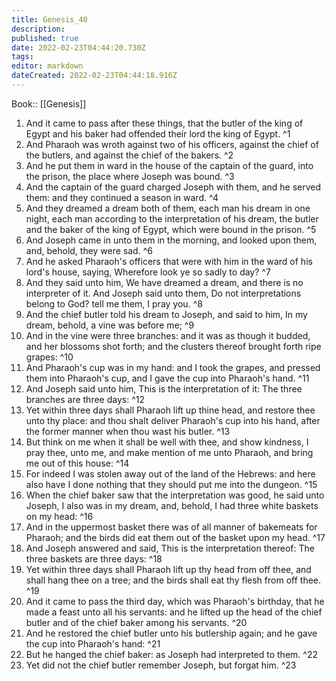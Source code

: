 ```yaml
---
title: Genesis_40
description: 
published: true
date: 2022-02-23T04:44:20.730Z
tags: 
editor: markdown
dateCreated: 2022-02-23T04:44:18.916Z
---
```


 Book:: [[Genesis]]
 1. And it came to pass after these things, that the butler of the king of Egypt and his baker had offended their lord the king of Egypt. ^1
 2. And Pharaoh was wroth against two of his officers, against the chief of the butlers, and against the chief of the bakers. ^2
 3. And he put them in ward in the house of the captain of the guard, into the prison, the place where Joseph was bound. ^3
 4. And the captain of the guard charged Joseph with them, and he served them: and they continued a season in ward. ^4
 5. And they dreamed a dream both of them, each man his dream in one night, each man according to the interpretation of his dream, the butler and the baker of the king of Egypt, which were bound in the prison. ^5
 6. And Joseph came in unto them in the morning, and looked upon them, and, behold, they were sad. ^6
 7. And he asked Pharaoh's officers that were with him in the ward of his lord's house, saying, Wherefore look ye so sadly to day? ^7
 8. And they said unto him, We have dreamed a dream, and there is no interpreter of it. And Joseph said unto them, Do not interpretations belong to God? tell me them, I pray you. ^8
 9. And the chief butler told his dream to Joseph, and said to him, In my dream, behold, a vine was before me; ^9
 10. And in the vine were three branches: and it was as though it budded, and her blossoms shot forth; and the clusters thereof brought forth ripe grapes: ^10
 11. And Pharaoh's cup was in my hand: and I took the grapes, and pressed them into Pharaoh's cup, and I gave the cup into Pharaoh's hand. ^11
 12. And Joseph said unto him, This is the interpretation of it: The three branches are three days: ^12
 13. Yet within three days shall Pharaoh lift up thine head, and restore thee unto thy place: and thou shalt deliver Pharaoh's cup into his hand, after the former manner when thou wast his butler. ^13
 14. But think on me when it shall be well with thee, and show kindness, I pray thee, unto me, and make mention of me unto Pharaoh, and bring me out of this house: ^14
 15. For indeed I was stolen away out of the land of the Hebrews: and here also have I done nothing that they should put me into the dungeon. ^15
 16. When the chief baker saw that the interpretation was good, he said unto Joseph, I also was in my dream, and, behold, I had three white baskets on my head: ^16
 17. And in the uppermost basket there was of all manner of bakemeats for Pharaoh; and the birds did eat them out of the basket upon my head. ^17
 18. And Joseph answered and said, This is the interpretation thereof: The three baskets are three days: ^18
 19. Yet within three days shall Pharaoh lift up thy head from off thee, and shall hang thee on a tree; and the birds shall eat thy flesh from off thee. ^19
 20. And it came to pass the third day, which was Pharaoh's birthday, that he made a feast unto all his servants: and he lifted up the head of the chief butler and of the chief baker among his servants. ^20
 21. And he restored the chief butler unto his butlership again; and he gave the cup into Pharaoh's hand: ^21
 22. But he hanged the chief baker: as Joseph had interpreted to them. ^22
 23. Yet did not the chief butler remember Joseph, but forgat him. ^23
